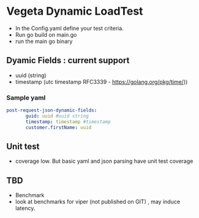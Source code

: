 # Vegeta Dynamic LoadTest

 - In the Config.yaml define your test criteria.
 - Run go build on main.go
 - run the main go binary

## Dyamic Fields : current support
 - uuid (string) 
 - timestamp (utc timestamp RFC3339 - https://golang.org/pkg/time/))

 ### Sample yaml
   ```yaml
   post-request-json-dynamic-fields: 
          guid: uuid #uuid string
          timestamp: timestamp #timestamp
          customer.firstName: uuid
   ```
  
  
## Unit test
- coverage low. But basic yaml and json parsing have unit test coverage

## TBD
 - Benchmark
 - look at benchmarks for viper (not published on GIT) , may induce latency.
   
